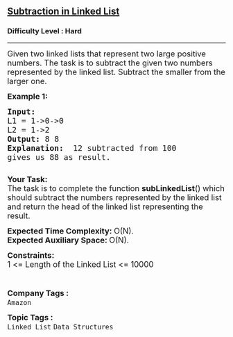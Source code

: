 <h2><a href="https://practice.geeksforgeeks.org/problems/subtraction-in-linked-list/1?page=1&difficulty[]=2&status[]=unsolved&sortBy=submissions">Subtraction in Linked List</a></h2><h3>Difficulty Level : Hard</h3><hr><div class="problems_problem_content__Xm_eO"><p><span style="font-size:18px">Given two linked lists that represent two large positive numbers. The task is to subtract the given two numbers represented by the linked list. Subtract the smaller from the larger one.</span></p>

<p><span style="font-size:18px"><strong>Example 1:</strong></span></p>

<pre><span style="font-size:18px"><strong>Input:
</strong>L1 = 1-&gt;0-&gt;0
L2 = 1-&gt;2
<strong>Output: </strong>8 8<strong>
Explanation:  </strong>12 subtracted from 100
gives us 88 as result.</span>

</pre>

<p><span style="font-size:18px"><strong>Your Task:</strong><br>
The task is to complete the function&nbsp;<strong>subLinkedList</strong>() which should subtract the numbers represented by the linked list and return the head of the linked list representing the result.</span></p>

<p><span style="font-size:18px"><strong>Expected Time Complexity:&nbsp;</strong>O(N).<br>
<strong>Expected Auxiliary Space:&nbsp;</strong>O(N).</span></p>

<p><span style="font-size:18px"><strong>Constraints:</strong><br>
1 &lt;= Length of the Linked List &lt;= 10000</span></p>

<p>&nbsp;</p>
</div><p><span style=font-size:18px><strong>Company Tags : </strong><br><code>Amazon</code>&nbsp;<br><p><span style=font-size:18px><strong>Topic Tags : </strong><br><code>Linked List</code>&nbsp;<code>Data Structures</code>&nbsp;